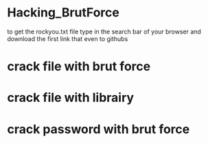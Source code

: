 # Hacking_BrutForce

to get the rockyou.txt file 
type in the search bar of your browser and download the first link that even to githubs


# crack file with brut force

# crack file with librairy

# crack password with brut force
